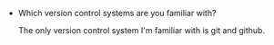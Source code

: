 * Which version control systems are you familiar with?

  The only version control system I'm familiar with is git and github.
